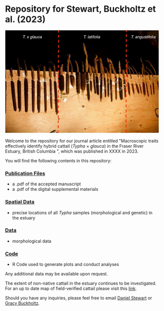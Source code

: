 # Repository for Stewart, Buckholtz et al. (2023)

![Cattail](https://github.com/asarum-ecological/2023_TyphaMorph/blob/cd9ff2fab316cc6e35af3f346def201c96ad3e4e/Picture.jpg)

Welcome to the repository for our journal article entitled "Macroscopic traits effectively identify hybrid cattail (<i>Typha</i> × <i>glauca</i>) in the Fraser River Estuary, British Columbia ", which was published in XXXX in 2023. 

You will find the following contents in this repository:

### [Publication Files](https://github.com/asarum-ecological/2023_UndetectedTypha/tree/main/Publication%20Files)
  - a .pdf of the accepted manuscript
  - a .pdf of the digital supplemental materials 

### [Spatial Data](https://github.com/asarum-ecological/2023_TyphaMorph/tree/main/Spatial%20Data)
  - precise locations of all <i>Typha</i> samples (morphological and genetic) in the estuary
  
### [Data](https://github.com/asarum-ecological/2023_TyphaMorph/tree/main/Data)
  - morphological data 

### [Code](https://github.com/asarum-ecological/2023_TyphaMorph/tree/main/Code)
  - R Code used to generate plots and conduct analyses
  
Any additional data may be available upon request.

The extent of non-native cattail in the estuary continues to be investigated. For an up to date map of field-verified cattail please visit this [link](https://www.google.com/maps/d/u/0/edit?mid=1Gxm6n921sl6ph-dF6LTEKDhTrqaUaCoK&ll=49.137229809022216%2C-123.15205739999999&z=11).

Should you have any inquiries, please feel free to email [Daniel Stewart](mailto:daniel.stewart@asarum.org) or [Gracy Buckholtz](mailto:gracybuckholtz@gmail.com).

